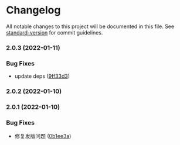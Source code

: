 # Changelog

All notable changes to this project will be documented in this file. See [standard-version](https://github.com/conventional-changelog/standard-version) for commit guidelines.

### 2.0.3 (2022-01-11)


### Bug Fixes

* update deps ([9ff33d3](https://github.com/tencent-cdc/formast/commit/9ff33d3b39f6afcac0ef353a4b0b82bc5f20f2b0))

### 2.0.2 (2022-01-10)

### 2.0.1 (2022-01-10)


### Bug Fixes

* 修复发版问题 ([0b1ee3a](https://github.com/tencent-cdc/formast/commit/0b1ee3a9e901277b24d0726bba7eae8b8fbb69cc))

